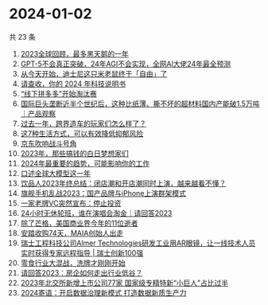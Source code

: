 # 2024-01-02

共 23 条

<!-- BEGIN 36KR -->
<!-- 最后更新时间 2024-01-02 02:07:59 +0800 -->
1. [2023全球回顾，最多黑天鹅的一年](https://36kr.com/p/2584697416181127)
1. [GPT-5不会真正突破，24年AGI不会实现，全网AI大佬24年最全预测](https://36kr.com/p/2585693745784200)
1. [从今天开始，迪士尼这只米老鼠终于「自由」了](https://36kr.com/p/2585561606219401)
1. [请查收，你的 2024 年科技说明书](https://36kr.com/p/2585329608729990)
1. [“线下拼多多”开始淘汰赛](https://36kr.com/p/2576996415348866)
1. [国际巨头垄断近半个世纪后，这种比纸薄、撕不坏的超材料国内产能破1.5万吨 ｜产品观察](https://36kr.com/p/2584834238146181)
1. [过去一年，跨界造车的玩家们怎么样了？](https://36kr.com/p/2584708227030918)
1. [这7种生活方式，可以有效降低抑郁风险](https://36kr.com/p/2534987758183943)
1. [京东吹响战斗号角](https://36kr.com/p/2581988704265607)
1. [2023年，那些搞钱的白日梦想家们](https://36kr.com/p/2582545201505664)
1. [2024年最重要的趋势，可能影响你的工作](https://36kr.com/p/2585382868362629)
1. [口述全球大模型这一年](https://36kr.com/p/2584625392657795)
1. [饮品人2023年终总结：闭店潮和开店潮同时上演，越来越看不懂？](https://36kr.com/p/2583989360748164)
1. [旗舰手机乱战2023：国产品牌与iPhone上演群架模式](https://36kr.com/p/2585481789316999)
1. [一家老牌VC突然宣布：停止投资](https://36kr.com/p/2584075494696577)
1. [24小时无休轮班，谁在演唱会淘金｜请回答2023](https://36kr.com/p/2583906793678212)
1. [除了芒格，美国商业界今年的11位逝者](https://36kr.com/p/2582730134070660)
1. [安踏收购74天，MAIA创始人出走](https://36kr.com/p/2582709750490505)
1. [瑞士工程科技公司Almer Technologies研发工业用AR眼镜，让一线技术人员实时获得专家远程指导 | 瑞士创新100强](https://36kr.com/p/2584838598664073)
1. [零食行业大混战，洗牌才刚刚开始](https://36kr.com/p/2583258163390080)
1. [请回答2023：房企如何走出行业低谷？](https://36kr.com/p/2584795608082049)
1. [2023年北交所新增上市公司77家 国家级专精特新“小巨人”占比过半](https://36kr.com/p/2585823212889731)
1. [2024寄语：开启数据治理新模式 打造数据新质生产力](https://36kr.com/p/2585343868953988)
<!-- END 36KR -->